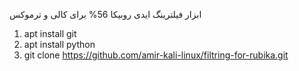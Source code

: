 ابزار فیلترینگ ایدی روبیکا 56% 
برای کالی و ترموکس

1) apt install git
2) apt install python
3) git clone https://github.com/amir-kali-linux/filtring-for-rubika.git
